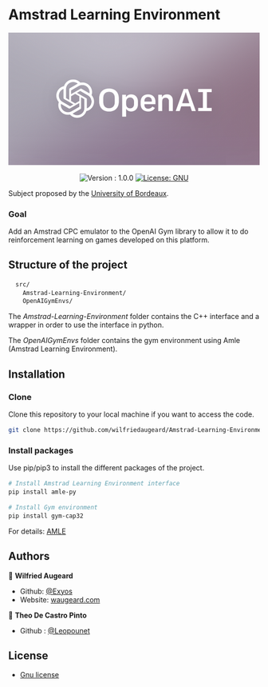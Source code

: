 # Amstrad Learning Environment
![openai](https://github.com/wilfriedaugeard/Amstrad-Learning-Environment/blob/master/assets/openai.png)
<p align="center">
  <img alt="Version : 1.0.0" src="https://img.shields.io/badge/version-1.0.0-green" target="_blank" />
  <a href="https://github.com/wilfriedaugeard/Amstrad-Learning-Environment/blob/master/src/Amstrad-Learning-Environment/src/License.txt">
    <img alt="License: GNU" src="https://img.shields.io/badge/license-GNU-yellow.svg" target="_blank" />
  </a>
</p>

Subject proposed by the [University of Bordeaux](https://u-bordeaux.fr).


### Goal
Add an Amstrad CPC emulator to the OpenAI Gym library to allow it to do reinforcement learning on games developed on this platform.



## Structure of the project

```sh
  src/
    Amstrad-Learning-Environment/
    OpenAIGymEnvs/
```

The *Amstrad-Learning-Environment* folder contains the C++ interface  and a wrapper in order to use the interface in python. 

 The *OpenAIGymEnvs* folder contains the gym environment using Amle (Amstrad Learning Environment).




## Installation
### Clone
Clone this repository to your local machine if you want to access the code.

```sh
git clone https://github.com/wilfriedaugeard/Amstrad-Learning-Environment/
```

### Install packages

Use pip/pip3 to install the different packages of the project. 

```sh
# Install Amstrad Learning Environment interface
pip install amle-py
```

```sh
# Install Gym environment
pip install gym-cap32
```

For details: [AMLE](https://github.com/wilfriedaugeard/Amstrad-Learning-Environment/blob/master/src/Amstrad-Learning-Environment/src/README.md)



## Authors

👤 **Wilfried Augeard**
- Github: [@Exyos](https://github.com/wilfriedaugeard)
- Website: [waugeard.com](https://waugeard.com)

👤 **Theo De Castro Pinto**
- Github : [@Leopounet](https://github.com/Leopounet)

## License

- [Gnu license](https://github.com/wilfriedaugeard/Amstrad-Learning-Environment/blob/master/src/Amstrad-Learning-Environment/src/License.txt)<br/>
